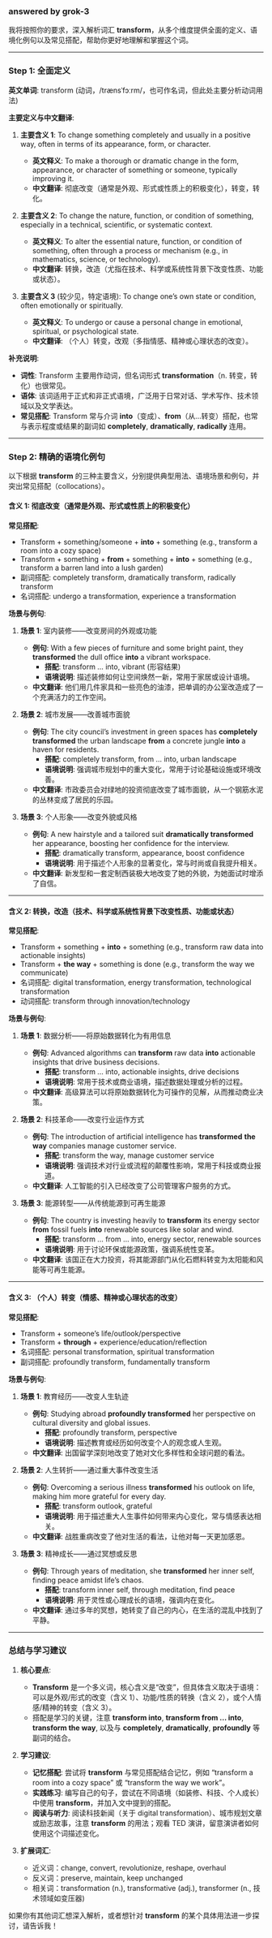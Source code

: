### answered by grok-3
我将按照你的要求，深入解析词汇 **transform**，从多个维度提供全面的定义、语境化例句以及常见搭配，帮助你更好地理解和掌握这个词。

---

### Step 1: 全面定义

**英文单词**: transform (动词，/trænsˈfɔːrm/，也可作名词，但此处主要分析动词用法)

**主要定义与中文翻译**:

1. **主要含义 1**: To change something completely and usually in a positive way, often in terms of its appearance, form, or character.  
   - **英文释义**: To make a thorough or dramatic change in the form, appearance, or character of something or someone, typically improving it.  
   - **中文翻译**: 彻底改变（通常是外观、形式或性质上的积极变化），转变，转化。  

2. **主要含义 2**: To change the nature, function, or condition of something, especially in a technical, scientific, or systematic context.  
   - **英文释义**: To alter the essential nature, function, or condition of something, often through a process or mechanism (e.g., in mathematics, science, or technology).  
   - **中文翻译**: 转换，改造（尤指在技术、科学或系统性背景下改变性质、功能或状态）。  

3. **主要含义 3** (较少见，特定语境): To change one’s own state or condition, often emotionally or spiritually.  
   - **英文释义**: To undergo or cause a personal change in emotional, spiritual, or psychological state.  
   - **中文翻译**: （个人）转变，改观（多指情感、精神或心理状态的改变）。  

**补充说明**:  
- **词性**: Transform 主要用作动词，但名词形式 **transformation**（n. 转变，转化）也很常见。  
- **语体**: 该词适用于正式和非正式语境，广泛用于日常对话、学术写作、技术领域以及文学表达。  
- **常见搭配**: Transform 常与介词 **into**（变成）、**from**（从…转变）搭配，也常与表示程度或结果的副词如 **completely**, **dramatically**, **radically** 连用。

---

### Step 2: 精确的语境化例句

以下根据 **transform** 的三种主要含义，分别提供典型用法、语境场景和例句，并突出常见搭配（collocations）。

#### 含义 1: 彻底改变（通常是外观、形式或性质上的积极变化）

**常见搭配**:  
- Transform + something/someone + **into** + something (e.g., transform a room into a cozy space)  
- Transform + something + **from** + something + **into** + something (e.g., transform a barren land into a lush garden)  
- 副词搭配: completely transform, dramatically transform, radically transform  
- 名词搭配: undergo a transformation, experience a transformation  

**场景与例句**:

1. **场景 1**: 室内装修——改变房间的外观或功能  
   - **例句**: With a few pieces of furniture and some bright paint, they **transformed** the dull office **into** a vibrant workspace.  
     - **搭配**: transform … into, vibrant (形容结果)  
     - **语境说明**: 描述装修如何让空间焕然一新，常用于家居或设计语境。  
   - **中文翻译**: 他们用几件家具和一些亮色的油漆，把单调的办公室改造成了一个充满活力的工作空间。

2. **场景 2**: 城市发展——改善城市面貌  
   - **例句**: The city council’s investment in green spaces has **completely transformed** the urban landscape **from** a concrete jungle **into** a haven for residents.  
     - **搭配**: completely transform, from … into, urban landscape  
     - **语境说明**: 强调城市规划中的重大变化，常用于讨论基础设施或环境改善。  
   - **中文翻译**: 市政委员会对绿地的投资彻底改变了城市面貌，从一个钢筋水泥的丛林变成了居民的乐园。

3. **场景 3**: 个人形象——改变外貌或风格  
   - **例句**: A new hairstyle and a tailored suit **dramatically transformed** her appearance, boosting her confidence for the interview.  
     - **搭配**: dramatically transform, appearance, boost confidence  
     - **语境说明**: 用于描述个人形象的显著变化，常与时尚或自我提升相关。  
   - **中文翻译**: 新发型和一套定制西装极大地改变了她的外貌，为她面试时增添了自信。

---

#### 含义 2: 转换，改造（技术、科学或系统性背景下改变性质、功能或状态）

**常见搭配**:  
- Transform + something + **into** + something (e.g., transform raw data into actionable insights)  
- Transform + **the way** + something is done (e.g., transform the way we communicate)  
- 名词搭配: digital transformation, energy transformation, technological transformation  
- 动词搭配: transform through innovation/technology  

**场景与例句**:

1. **场景 1**: 数据分析——将原始数据转化为有用信息  
   - **例句**: Advanced algorithms can **transform** raw data **into** actionable insights that drive business decisions.  
     - **搭配**: transform … into, actionable insights, drive decisions  
     - **语境说明**: 常用于技术或商业语境，描述数据处理或分析的过程。  
   - **中文翻译**: 高级算法可以将原始数据转化为可操作的见解，从而推动商业决策。

2. **场景 2**: 科技革命——改变行业运作方式  
   - **例句**: The introduction of artificial intelligence has **transformed** **the way** companies manage customer service.  
     - **搭配**: transform the way, manage customer service  
     - **语境说明**: 强调技术对行业或流程的颠覆性影响，常用于科技或商业报道。  
   - **中文翻译**: 人工智能的引入已经改变了公司管理客户服务的方式。

3. **场景 3**: 能源转型——从传统能源到可再生能源  
   - **例句**: The country is investing heavily to **transform** its energy sector **from** fossil fuels **into** renewable sources like solar and wind.  
     - **搭配**: transform … from … into, energy sector, renewable sources  
     - **语境说明**: 用于讨论环保或能源政策，强调系统性变革。  
   - **中文翻译**: 该国正在大力投资，将其能源部门从化石燃料转变为太阳能和风能等可再生能源。

---

#### 含义 3: （个人）转变（情感、精神或心理状态的改变）

**常见搭配**:  
- Transform + someone’s life/outlook/perspective  
- Transform + **through** + experience/education/reflection  
- 名词搭配: personal transformation, spiritual transformation  
- 副词搭配: profoundly transform, fundamentally transform  

**场景与例句**:

1. **场景 1**: 教育经历——改变人生轨迹  
   - **例句**: Studying abroad **profoundly transformed** her perspective on cultural diversity and global issues.  
     - **搭配**: profoundly transform, perspective  
     - **语境说明**: 描述教育或经历如何改变个人的观念或人生观。  
   - **中文翻译**: 出国留学深刻地改变了她对文化多样性和全球问题的看法。

2. **场景 2**: 人生转折——通过重大事件改变生活  
   - **例句**: Overcoming a serious illness **transformed** his outlook on life, making him more grateful for every day.  
     - **搭配**: transform outlook, grateful  
     - **语境说明**: 用于描述重大人生事件如何带来内心变化，常与情感表达相关。  
   - **中文翻译**: 战胜重病改变了他对生活的看法，让他对每一天更加感恩。

3. **场景 3**: 精神成长——通过冥想或反思  
   - **例句**: Through years of meditation, she **transformed** her inner self, finding peace amidst life’s chaos.  
     - **搭配**: transform inner self, through meditation, find peace  
     - **语境说明**: 用于灵性或心理成长的语境，强调内在变化。  
   - **中文翻译**: 通过多年的冥想，她转变了自己的内心，在生活的混乱中找到了平静。

---

### 总结与学习建议

1. **核心要点**:  
   - **Transform** 是一个多义词，核心含义是“改变”，但具体含义取决于语境：可以是外观/形式的改变（含义 1）、功能/性质的转换（含义 2），或个人情感/精神的转变（含义 3）。  
   - 搭配是学习的关键，注意 **transform into**, **transform from … into**, **transform the way**, 以及与 **completely**, **dramatically**, **profoundly** 等副词的结合。  

2. **学习建议**:  
   - **记忆搭配**: 尝试将 **transform** 与常见搭配结合记忆，例如 “transform a room into a cozy space” 或 “transform the way we work”。  
   - **实践练习**: 编写自己的句子，尝试在不同语境（如装修、科技、个人成长）中使用 **transform**，并加入文中提到的搭配。  
   - **阅读与听力**: 阅读科技新闻（关于 digital transformation）、城市规划文章或励志故事，注意 **transform** 的用法；观看 TED 演讲，留意演讲者如何使用这个词描述变化。  

3. **扩展词汇**:  
   - 近义词：change, convert, revolutionize, reshape, overhaul  
   - 反义词：preserve, maintain, keep unchanged  
   - 相关词：transformation (n.), transformative (adj.), transformer (n., 技术领域如变压器)  

如果你有其他词汇想深入解析，或者想针对 **transform** 的某个具体用法进一步探讨，请告诉我！